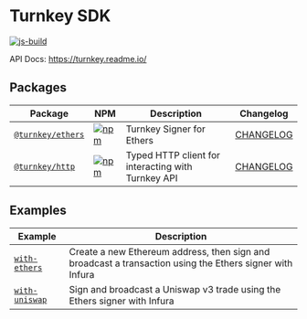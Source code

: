 # Turnkey SDK

[![js-build](https://github.com/tkhq/sdk/actions/workflows/js-build.yml/badge.svg)](https://github.com/tkhq/sdk/actions/workflows/js-build.yml)

API Docs: https://turnkey.readme.io/

## Packages

| Package                                | NPM                                                                                                                   | Description                                        | Changelog                                   |
| -------------------------------------- | --------------------------------------------------------------------------------------------------------------------- | -------------------------------------------------- | ------------------------------------------- |
| [`@turnkey/ethers`](./packages/ethers) | [![npm](https://img.shields.io/npm/v/@turnkey/ethers?color=%234C48FF)](https://www.npmjs.com/package/@turnkey/ethers) | Turnkey Signer for Ethers                          | [CHANGELOG](./packages/ethers/CHANGELOG.md) |
| [`@turnkey/http`](./packages/http)     | [![npm](https://img.shields.io/npm/v/@turnkey/http?color=%234C48FF)](https://www.npmjs.com/package/@turnkey/http)     | Typed HTTP client for interacting with Turnkey API | [CHANGELOG](./packages/http/CHANGELOG.md)   |

## Examples

| Example                                    | Description                                                                                              |
| ------------------------------------------ | -------------------------------------------------------------------------------------------------------- |
| [`with-ethers`](./examples/with-ethers/)   | Create a new Ethereum address, then sign and broadcast a transaction using the Ethers signer with Infura |
| [`with-uniswap`](./examples/with-uniswap/) | Sign and broadcast a Uniswap v3 trade using the Ethers signer with Infura                                |
